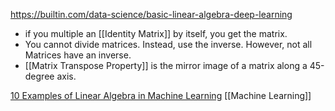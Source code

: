 https://builtin.com/data-science/basic-linear-algebra-deep-learning
- if you multiple an [[Identity Matrix]] by itself, you get the matrix. 
- You cannot divide matrices. Instead, use the inverse. However, not all Matrices have an inverse.
- [[Matrix Transpose Property]] is the mirror image of a matrix along a 45-degree axis. 

[10 Examples of Linear Algebra in Machine Learning](https://machinelearningmastery.com/examples-of-linear-algebra-in-machine-learning/)
[[Machine Learning]]